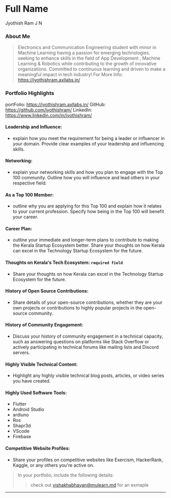 # Full Name 

Jyothish Ram J N
### About Me

> Electronics and Communication Engineering student with minor in Machine Learning having a passion for emerging technologies. seeking to
enhance skills in the field of App Development , Machine Learning & Robotics while contributing to the growth of innovative organizations. Committed
to continuous learning and driven to make a meaningful impact in tech industry!
For More Info:
https://jyothishram.axllabs.in/


### Portfolio Highlights

portFolio: https://jyothishram.axllabs.in/
GitHub: https://github.com/jyothishram/
LinkedIn: https://www.linkedin.com/in/jyothishram/


#### Leadership and Influence: 

- explain how you meet the requirement for being a leader or influencer in your domain. Provide clear examples of your leadership and influencing skills.

#### Networking: 

- explain your networking skills and how you plan to engage with the Top 100 community. Outline how you will influence and lead others in your respective field.

#### As a Top 100 Member: 

- outline why you are applying for this Top 100 and explain how it relates to your current profession. Specify how being in the Top 100 will benefit your career.

#### Career Plan: 

- outline your immediate and longer-term plans to contribute to making the Kerala Startup Ecosystem better. Share your thoughts on how Kerala can excel in the Technology Startup Ecosystem for the future.

#### Thoughts on Kerala's Tech Ecosystem: `required field`

- Share your thoughts on how Kerala can excel in the Technology Startup Ecosystem for the future.

#### History of Open Source Contributions:

- Share details of your open-source contributions, whether they are your own projects or contributions to highly popular projects in the open-source community.

#### History of Community Engagement:

-  Discuss your history of community engagement in a technical capacity, such as answering questions on platforms like Stack Overflow or actively participating in technical forums like mailing lists and Discord servers.

#### Highly Visible Technical Content:

- Highlight any highly visible technical blog posts, articles, or video series you have created.

#### Highly Used Software Tools:

- Flutter
- Android Studio
- ardiuno
- Ros
- Shapr3d
- VScode
- Firebase

#### Competitive Website Profiles:

- Share your profiles on competitive websites like Exercism, HackerRank, Kaggle, or any others you're active on.



> In your portfolio, include the following details:
>> check out [vishakhabhayan@mulearn.md](./profile/vishakhabhayan@mulearn.md) for an exmaple

---
